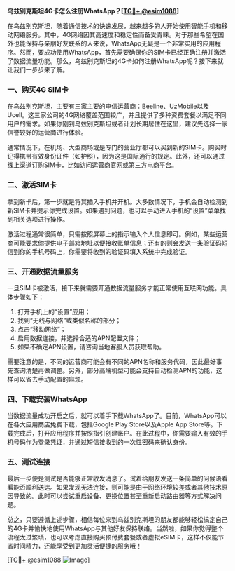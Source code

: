 **乌兹别克斯坦4G卡怎么注册WhatsApp？[[TG💪+ @esim1088](https://t.me/s/esim1088)]**

在乌兹别克斯坦，随着通信技术的快速发展，越来越多的人开始使用智能手机和移动网络服务。其中，4G网络因其高速度和稳定性而备受青睐。对于那些希望在国外也能保持与亲朋好友联系的人来说，WhatsApp无疑是一个非常实用的应用程序。然而，要成功使用WhatsApp，首先需要确保你的SIM卡已经正确注册并激活了数据流量功能。那么，乌兹别克斯坦的4G卡如何注册WhatsApp呢？接下来就让我们一步步来了解。

### 一、购买4G SIM卡

在乌兹别克斯坦，主要有三家主要的电信运营商：Beeline、UzMobile以及Ucell。这三家公司的4G网络覆盖范围较广，并且提供了多种资费套餐以满足不同用户的需求。如果你刚到乌兹别克斯坦或者计划长期居住在这里，建议先选择一家信誉较好的运营商进行体验。

通常情况下，在机场、大型商场或是专门的营业厅都可以买到新的SIM卡。购买时记得携带有效身份证件（如护照），因为这是国际通行的规定。此外，还可以通过线上渠道订购SIM卡，比如访问运营商官网或第三方电商平台。

### 二、激活SIM卡

拿到新卡后，第一步就是将其插入手机并开机。大多数情况下，手机会自动检测到新SIM卡并提示你完成设置。如果遇到问题，也可以手动进入手机的“设置”菜单找到相关选项进行操作。

激活过程通常很简单，只需按照屏幕上的指示输入个人信息即可。例如，某些运营商可能要求你提供电子邮箱地址以便接收账单信息；还有的则会发送一条验证码短信到你的手机号码上，你需要将收到的验证码填入系统中完成验证。

### 三、开通数据流量服务

一旦SIM卡被激活，接下来就需要开通数据流量服务才能正常使用互联网功能。具体步骤如下：

1. 打开手机上的“设置”应用；
2. 找到“无线与网络”或类似名称的部分；
3. 点击“移动网络”；
4. 启用数据连接，并选择合适的APN配置文件；
5. 如果不确定APN设置，请咨询当地客服人员获取帮助。

需要注意的是，不同的运营商可能会有不同的APN名称和服务代码，因此最好事先查询清楚再做调整。另外，部分高端机型可能会支持自动检测APN的功能，这样可以省去手动配置的麻烦。

### 四、下载安装WhatsApp

当数据流量成功开启之后，就可以着手下载WhatsApp了。目前，WhatsApp可以在各大应用商店免费下载，包括Google Play Store以及Apple App Store等。下载完成后，打开应用程序并按照指引创建账户。在此过程中，你需要输入有效的手机号码作为登录凭证，并通过短信接收到的一次性密码来确认身份。

### 五、测试连接

最后一步便是测试是否能够正常收发消息了。试着给朋友发送一条简单的问候语看看能否顺利送达。如果发现无法连接，则可能是由于网络环境较差或者其他技术原因导致的。此时可以尝试重启设备、更换位置甚至重新启动路由器等方式解决问题。

总之，只要遵循上述步骤，相信每位来到乌兹别克斯坦的朋友都能够轻松搞定自己的4G卡并愉快地使用WhatsApp与其他好友保持联络。当然啦，如果你觉得整个流程太过繁琐，也可以考虑直接购买预付费套餐或者虚拟eSIM卡，这样不仅能节省时间精力，还能享受到更加灵活便捷的服务哦！

[[TG💪+ @esim1088](https://t.me/s/esim1088) ![Image](https://i.postimg.cc/4NQfJmqS/Snipaste-2025-05-13-00-14-12.png)]